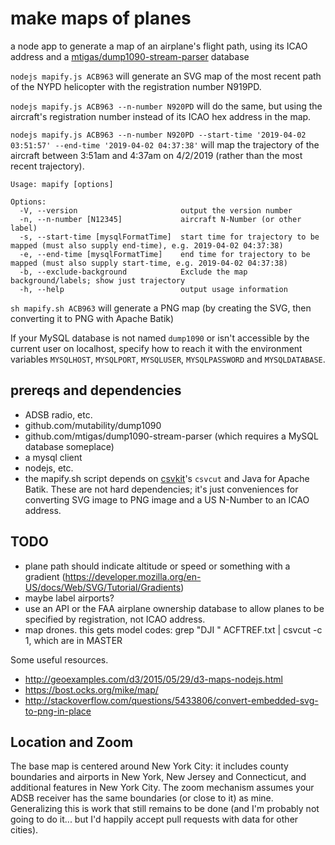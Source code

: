 make maps of planes
===================

a node app to generate a map of an airplane's flight path, using its ICAO address and a [mtigas/dump1090-stream-parser](https://github.com/mtigas/dump1090-stream-parser) database

`nodejs mapify.js ACB963` will generate an SVG map of the most recent path of the NYPD helicopter with the registration number N919PD.

`nodejs mapify.js ACB963 --n-number N920PD` will do the same, but using the aircraft's registration number instead of its ICAO hex address in the map.

`nodejs mapify.js ACB963 --n-number N920PD --start-time '2019-04-02 03:51:57' --end-time '2019-04-02 04:37:38'` will map the trajectory of the aircraft between 3:51am and 4:37am  on 4/2/2019 (rather than the most recent trajectory).

```
Usage: mapify [options]

Options:
  -V, --version                       output the version number
  -n, --n-number [N12345]             aircraft N-Number (or other label)
  -s, --start-time [mysqlFormatTime]  start time for trajectory to be mapped (must also supply end-time), e.g. 2019-04-02 04:37:38)
  -e, --end-time [mysqlFormatTime]    end time for trajectory to be mapped (must also supply start-time, e.g. 2019-04-02 04:37:38)
  -b, --exclude-background            Exclude the map background/labels; show just trajectory
  -h, --help                          output usage information
```

`sh mapify.sh ACB963` will generate a PNG map (by creating the SVG, then converting it to PNG with Apache Batik)

If your MySQL database is not named `dump1090` or isn't accessible by the current user on localhost, specify how to reach it with the environment variables `MYSQLHOST`, `MYSQLPORT`, `MYSQLUSER`, `MYSQLPASSWORD` and `MYSQLDATABASE`.

prereqs and dependencies
------------------------

  - ADSB radio, etc.
  - github.com/mutability/dump1090
  - github.com/mtigas/dump1090-stream-parser (which requires a MySQL database someplace)
  - a mysql client
  - nodejs, etc.
  - the mapify.sh script depends on [csvkit](https://github.com/wireservice/csvkit)'s `csvcut` and Java for Apache Batik. These are not hard dependencies; it's just conveniences for converting SVG image to PNG image and a US N-Number to an ICAO address.


TODO
----

  - plane path should indicate altitude or speed or something with a gradient (https://developer.mozilla.org/en-US/docs/Web/SVG/Tutorial/Gradients)
  - maybe label airports?
  - use an API or the FAA airplane ownership database to allow planes to be specified by registration, not ICAO address.
  - map drones. this gets model codes: grep "DJI " ACFTREF.txt | csvcut -c 1, which are in MASTER

Some useful resources.
- http://geoexamples.com/d3/2015/05/29/d3-maps-nodejs.html
- https://bost.ocks.org/mike/map/
- http://stackoverflow.com/questions/5433806/convert-embedded-svg-to-png-in-place


Location and Zoom
-----------------

The base map is centered around New York City: it includes county boundaries and airports in New York, New Jersey and Connecticut, and additional features in New York City. The zoom mechanism assumes your ADSB receiver has the same boundaries (or close to it) as mine. Generalizing this is work that still remains to be done (and I'm probably not going to do it... but I'd happily accept pull requests with data for other cities).
